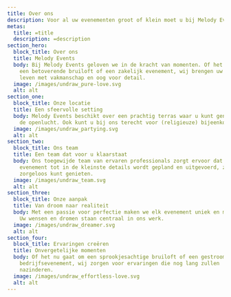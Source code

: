 ```yaml
---
title: Over ons
description: Voor al uw evenementen groot of klein moet u bij Melody Events zijn
metas:
  title: =title
  description: =description
section_hero:
  block_title: Over ons
  title: Melody Events
  body: Bij Melody Events geloven we in de kracht van momenten. Of het nu gaat om
    een betoverende bruiloft of een zakelijk evenement, wij brengen uw visie tot
    leven met vakmanschap en oog voor detail.
  image: /images/undraw_pure-love.svg
  alt: alt
section_one:
  block_title: Onze locatie
  title: Een sfeervolle setting
  body: Melody Events beschikt over een prachtig terras waar u kunt genieten van
    de openlucht. Ook kunt u bij ons terecht voor (religieuze) bijeenkomsten.
  image: /images/undraw_partying.svg
  alt: alt
section_two:
  block_title: Ons team
  title: Een team dat voor u klaarstaat
  body: Ons toegewijde team van ervaren professionals zorgt ervoor dat uw
    evenement tot in de kleinste details wordt gepland en uitgevoerd, zodat u
    zorgeloos kunt genieten.
  image: /images/undraw_team.svg
  alt: alt
section_three:
  block_title: Onze aanpak
  title: Van droom naar realiteit
  body: Met een passie voor perfectie maken we elk evenement uniek en memorabel.
    Uw wensen en dromen staan centraal in ons werk.
  image: /images/undraw_dreamer.svg
  alt: alt
section_four:
  block_title: Ervaringen creëren
  title: Onvergetelijke momenten
  body: Of het nu gaat om een sprookjesachtige bruiloft of een gestroomlijnd
    bedrijfsevenement, wij zorgen voor ervaringen die nog lang zullen
    nazinderen.
  image: /images/undraw_effortless-love.svg
  alt: alt
---
```

